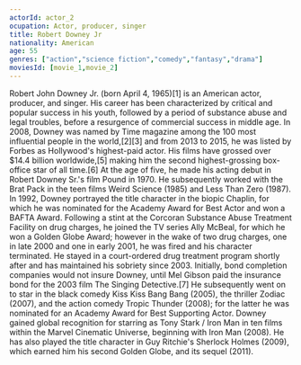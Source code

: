 ```yaml
---
actorId: actor_2
ocupation: Actor, producer, singer
title: Robert Downey Jr
nationality: American
age: 55
genres: ["action","science fiction","comedy","fantasy","drama"]
moviesId: [movie_1,movie_2]
---
```


Robert John Downey Jr. (born April 4, 1965)[1] is an American actor, producer, and singer.
His career has been characterized by critical and popular success in his youth, followed by a period of substance abuse and legal troubles, before a resurgence of commercial success in middle age.
In 2008, Downey was named by Time magazine among the 100 most influential people in the world,[2][3] and from 2013 to 2015, he was listed by Forbes as Hollywood's highest-paid actor.
His films have grossed over $14.4 billion worldwide,[5] making him the second highest-grossing box-office star of all time.[6]
At the age of five, he made his acting debut in Robert Downey Sr.'s film Pound in 1970.
He subsequently worked with the Brat Pack in the teen films Weird Science (1985) and Less Than Zero (1987).
In 1992, Downey portrayed the title character in the biopic Chaplin, for which he was nominated for the Academy Award for Best Actor and won a BAFTA Award. Following a stint at the Corcoran Substance Abuse Treatment Facility on drug charges, he joined the TV series Ally McBeal, for which he won a Golden Globe Award; however in the wake of two drug charges, one in late 2000 and one in early 2001, he was fired and his character terminated. He stayed in a court-ordered drug treatment program shortly after and has maintained his sobriety since 2003.
Initially, bond completion companies would not insure Downey, until Mel Gibson paid the insurance bond for the 2003 film The Singing Detective.[7] He subsequently went on to star in the black comedy Kiss Kiss Bang Bang (2005), the thriller Zodiac (2007), and the action comedy Tropic Thunder (2008); for the latter he was nominated for an Academy Award for Best Supporting Actor. Downey gained global recognition for starring as Tony Stark / Iron Man in ten films within the Marvel Cinematic Universe, beginning with Iron Man (2008). He has also played the title character in Guy Ritchie's Sherlock Holmes (2009), which earned him his second Golden Globe, and its sequel (2011).
